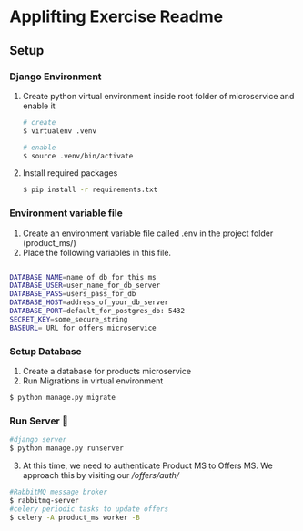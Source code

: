 # Applifting Exercise Readme

## Setup

### Django Environment

1. Create python virtual environment inside root folder of microservice and enable it
   ```bash
   # create
   $ virtualenv .venv

   # enable
   $ source .venv/bin/activate
   ```
2. Install required packages
   ```bash
   $ pip install -r requirements.txt
   ```

### Environment variable file
1. Create an environment variable file called .env in the project folder (product_ms/) 
2. Place the following variables in this file.

```bash

DATABASE_NAME=name_of_db_for_this_ms
DATABASE_USER=user_name_for_db_server
DATABASE_PASS=users_pass_for_db
DATABASE_HOST=address_of_your_db_server
DATABASE_PORT=default_for_postgres_db: 5432
SECRET_KEY=some_secure_string
BASEURL= URL for offers microservice

```

### Setup Database

1. Create a database for products microservice
2. Run Migrations in virtual environment

```bash
$ python manage.py migrate
```

### Run Server 🤟

```bash
#django server
$ python manage.py runserver
```

3. At this time, we need to authenticate Product MS to Offers MS. We approach this by visiting our */offers/auth/*

```bash
#RabbitMQ message broker
$ rabbitmq-server
#celery periodic tasks to update offers
$ celery -A product_ms worker -B
```

